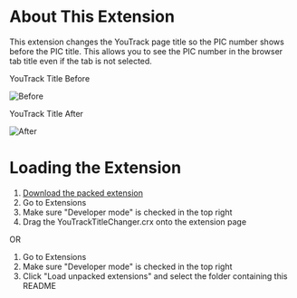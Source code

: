 About This Extension
====================
This extension changes the YouTrack page title so the PIC number shows before the PIC title. This allows you to see the PIC number in the browser tab title even if the tab is not selected.

YouTrack Title Before

![Before](http://content.screencast.com/users/RyanFarley/folders/Default/media/c9291c52-3a15-40b1-af1b-6290d845406d/ExtensionBefore.png "Before")

YouTrack Title After

![After](http://content.screencast.com/users/RyanFarley/folders/Default/media/3ce32c97-0825-4402-8832-a2039adac371/ExtensionAfter.png "After")

Loading the Extension
=====================
1. [Download the packed extension](https://github.com/RyanFarley/YouTrackTitleChanger/raw/master/packed/YouTrackTitleChanger.crx)
2. Go to Extensions
3. Make sure "Developer mode" is checked in the top right
4. Drag the YouTrackTitleChanger.crx onto the extension page

OR

1. Go to Extensions
2. Make sure "Developer mode" is checked in the top right
3. Click "Load unpacked extensions" and select the folder containing this README